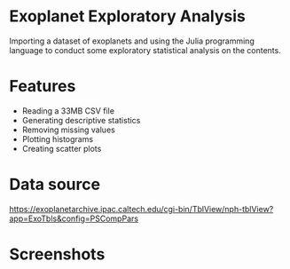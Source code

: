 # Exoplanet Exploratory Analysis

Importing a dataset of exoplanets and using the Julia programming language to conduct some exploratory statistical analysis on the contents.

# Features
- Reading a 33MB CSV file
- Generating descriptive statistics
- Removing missing values
- Plotting histograms
- Creating scatter plots

# Data source

https://exoplanetarchive.ipac.caltech.edu/cgi-bin/TblView/nph-tblView?app=ExoTbls&config=PSCompPars

# Screenshots

